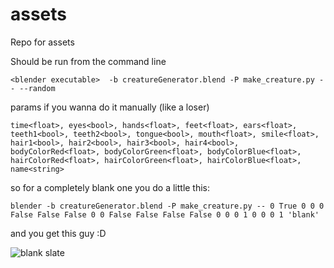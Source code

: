 # assets
Repo for assets

Should be run from the command line

`<blender executable>  -b creatureGenerator.blend -P make_creature.py -- --random`

params if you wanna do it manually (like a loser)

`time<float>, eyes<bool>, hands<float>, feet<float>, ears<float>, teeth1<bool>, teeth2<bool>, tongue<bool>, mouth<float>, smile<float>, hair1<bool>, hair2<bool>, hair3<bool>, hair4<bool>, bodyColorRed<float>, bodyColorGreen<float>, bodyColorBlue<float>, hairColorRed<float>, hairColorGreen<float>, hairColorBlue<float>, name<string>`

so for a completely blank one you do a little this:

`blender -b creatureGenerator.blend -P make_creature.py -- 0 True 0 0 0 False False False 0 0 False False False False 0 0 0 1 0 0 0 1 'blank'`

and you get this guy :D

![blank slate](http://i.imgur.com/7JfLhcX.png "This guy")
